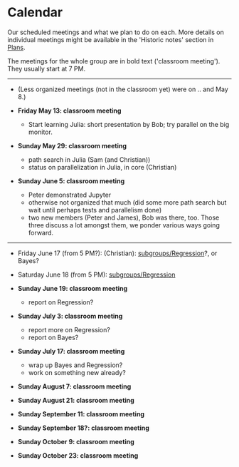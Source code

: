 # Calendar

Our scheduled meetings and what we plan to do on each. More details on
individual meetings might be available in the 'Historic notes' section
in [Plans](Plans.md). 

The meetings for the whole group are in bold text ('classroom
meeting'). They usually start at 7 PM.

<hr/>

* (Less organized meetings (not in the classroom yet) were on .. and
  May 8.)

* **Friday May 13: classroom meeting**

  * Start learning Julia: short presentation by Bob; try parallel on
    the big monitor.

* **Sunday May 29: classroom meeting**

  * path search in Julia (Sam (and Christian))
  * status on parallelization in Julia, in core (Christian)

* **Sunday June 5: classroom meeting**

  * Peter demonstrated Jupyter
  * otherwise not organized that much (did some more path search but
    wait until perhaps tests and parallelism done)
  * two new members (Peter and James), Bob was there, too. Those three
    discuss a lot amongst them, we ponder various ways going forward.

<hr/>

* Friday June 17 (from 5 PM?): (Christian): [subgroups/Regression](subgroups/Regression.md)?, or Bayes?

* Saturday June 18 (from 5 PM): [subgroups/Regression](subgroups/Regression.md)

* **Sunday June 19: classroom meeting**

  * report on Regression?

* **Sunday July 3: classroom meeting**

  * report more on Regression?
  * report on Bayes?

* **Sunday July 17: classroom meeting**

  * wrap up Bayes and Regression?
  * work on something new already? 

* **Sunday August 7: classroom meeting**

* **Sunday August 21: classroom meeting**

* **Sunday September 11: classroom meeting**

* **Sunday September 18?: classroom meeting**

* **Sunday October 9: classroom meeting**

* **Sunday October 23: classroom meeting**

